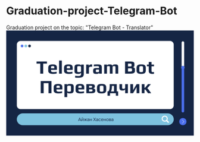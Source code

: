 # Graduation-project-Telegram-Bot
Graduation project on the topic: "Telegram Bot - Translator"
![](https://github.com/Aizhan-Khassenova/Graduation-project-Telegram-Bot/blob/main/present/1.png)
